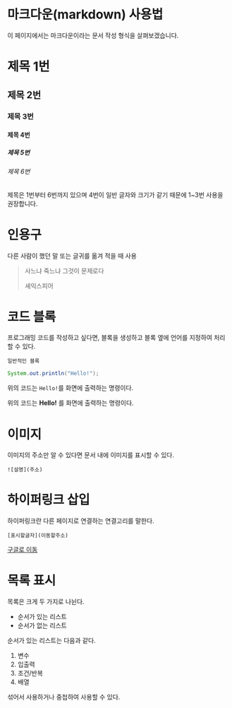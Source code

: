 # 마크다운(markdown) 사용법

이 페이지에서는 마크다운이라는 문서 작성 형식을 살펴보겠습니다.

# 제목 1번
## 제목 2번
### 제목 3번
#### 제목 4번
##### 제목 5번
###### 제목 6번

제목은 1번부터 6번까지 있으며
4번이 일반 글자와 크기가 같기 때문에 1~3번 사용을 권장합니다.

# 인용구

다른 사람이 했던 말 또는 글귀를 옮겨 적을 때 사용

> 사느냐 죽느냐 그것이 문제로다
> 
> 셰익스피어

# 코드 블록

프로그래밍 코드를 작성하고 싶다면, 블록을 생성하고 블록 옆에 언어를 지정하여 처리할 수 있다.
```
일반적인 블록
```
```java
System.out.println("Hello!");
```

위의 코드는 `Hello!`를 화면에 출력하는 명령이다.

위의 코드는 **Hello!** 를 화면에 출력하는 명령이다.

# 이미지

이미지의 주소만 알 수 있다면 문서 내에 이미지를 표시할 수 있다.

```
![설명](주소)
```

# 하이퍼링크 삽입

하이퍼링크란 다른 페이지로 연결하는 연결고리를 말한다.

```
[표시할글자](이동할주소)
```

[구글로 이동](https://www.google.com)


# 목록 표시

목록은 크게 두 가지로 나뉜다.

- 순서가 있는 리스트
- 순서가 없는 리스트

순서가 있는 리스트는 다음과 같다.
1. 변수
2. 입출력
3. 조건/반복
4. 배열

섞어서 사용하거나 중첩하여 사용할 수 있다.

